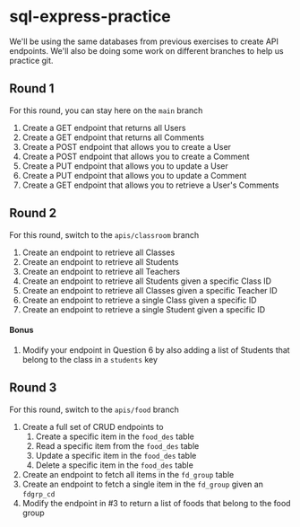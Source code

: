 # sql-express-practice

We'll be using the same databases from previous exercises to create API endpoints. We'll also be doing some work on different branches to help us practice git.

## Round 1

For this round, you can stay here on the `main` branch

1. Create a GET endpoint that returns all Users
2. Create a GET endpoint that returns all Comments
3. Create a POST endpoint that allows you to create a User
4. Create a POST endpoint that allows you to create a Comment
5. Create a PUT endpoint that allows you to update a User
6. Create a PUT endpoint that allows you to update a Comment
7. Create a GET endpoint that allows you to retrieve a User's Comments

## Round 2

For this round, switch to the `apis/classroom` branch

1. Create an endpoint to retrieve all Classes
2. Create an endpoint to retrieve all Students
3. Create an endpoint to retrieve all Teachers
4. Create an endpoint to retrieve all Students given a specific Class ID
5. Create an endpoint to retrieve all Classes given a specific Teacher ID
6. Create an endpoint to retrieve a single Class given a specific ID
7. Create an endpoint to retrieve a single Student given a specific ID

#### Bonus

1. Modify your endpoint in Question 6 by also adding a list of Students that belong to the class in a `students` key 


## Round 3

For this round, switch to the `apis/food` branch

1. Create a full set of CRUD endpoints to 
   1. Create a specific item in the `food_des` table
   2. Read a specific item from the `food_des` table
   3. Update a specific item in the `food_des` table
   4. Delete a specific item in the `food_des` table
2. Create an endpoint to fetch all items in the `fd_group` table
3. Create an endpoint to fetch a single item in the `fd_group` given an `fdgrp_cd` 
4. Modify the endpoint in #3 to return a list of foods that belong to the food group
